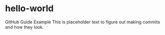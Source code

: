 # hello-world
GitHub Guide Example
This is placeholder text to figure out making commits and how they look. 
